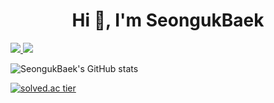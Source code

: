 <h1 align="center">Hi 👋, I'm SeongukBaek</h1>
<!-- 
<h3 align="left">Languages and Tools:</h3>
<p align="left"> <a href="https://www.cprogramming.com/" target="_blank"> <img src="https://raw.githubusercontent.com/devicons/devicon/master/icons/c/c-original.svg" alt="c" width="40" height="40"/> </a> <a href="https://www.w3schools.com/cpp/" target="_blank"> <img src="https://raw.githubusercontent.com/devicons/devicon/master/icons/cplusplus/cplusplus-original.svg" alt="cplusplus" width="40" height="40"/> </a> <a href="https://www.w3schools.com/css/" target="_blank"> <img src="https://raw.githubusercontent.com/devicons/devicon/master/icons/css3/css3-original-wordmark.svg" alt="css3" width="40" height="40"/> </a> <a href="https://www.w3.org/html/" target="_blank"> <img src="https://raw.githubusercontent.com/devicons/devicon/master/icons/html5/html5-original-wordmark.svg" alt="html5" width="40" height="40"/> </a> <a href="https://developer.mozilla.org/en-US/docs/Web/JavaScript" target="_blank"> <img src="https://raw.githubusercontent.com/devicons/devicon/master/icons/javascript/javascript-original.svg" alt="javascript" width="40" height="40"/> </a> <a href="https://reactjs.org/" target="_blank"> <img src="https://raw.githubusercontent.com/devicons/devicon/master/icons/react/react-original-wordmark.svg" alt="react" width="40" height="40"/> </a> </p> -->

<a href="https://codingjavaman.tistory.com/" target="_blank">
  <img src="https://img.shields.io/badge/Tech Blog-000000?style=flat-square&logo=tistory&logoColor=white"/>
</a>

<a href="mailto:bsu6235@gmail.com" target="_blank">
  <img src="https://img.shields.io/badge/Gmail-EA4335?style=flat-square&logo=gmail&logoColor=white"/>
</a>

![SeongukBaek's GitHub stats](https://github-readme-stats.vercel.app/api?username=SeongukBaek&show_icons=true&theme=algolia)

[![solved.ac tier](http://mazassumnida.wtf/api/v2/generate_badge?boj=bsu1209)](https://solved.ac/bsu1209)
